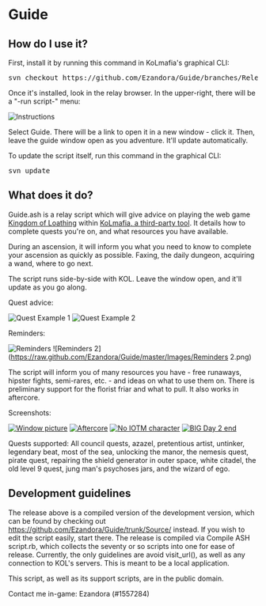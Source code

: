 Guide
=====

How do I use it?
----------------
First, install it by running this command in KoLmafia's graphical CLI:

<pre>
svn checkout https://github.com/Ezandora/Guide/branches/Release/
</pre>

Once it's installed, look in the relay browser. In the upper-right, there will be a "-run script-" menu:

![Instructions](https://raw.github.com/Ezandora/Guide/master/Images/Instructions.png)

Select Guide. There will be a link to open it in a new window - click it.
Then, leave the guide window open as you adventure. It'll update automatically.

To update the script itself, run this command in the graphical CLI:

<pre>
svn update
</pre>

What does it do?
----------------
Guide.ash is a relay script which will give advice on playing the web game [Kingdom of Loathing](http://www.kingdomofloathing.com) within [KoLmafia, a third-party tool](http://kolmafia.sourceforge.net). It details how to complete quests you're on, and what resources you have available.

During an ascension, it will inform you what you need to know to complete your ascension as quickly as possible. Faxing, the daily dungeon, acquiring a wand, where to go next.

The script runs side-by-side with KOL. Leave the window open, and it'll update as you go along.

Quest advice:

![Quest Example 1](https://raw.github.com/Ezandora/Guide/master/Images/Quest%20Example%201.png)
![Quest Example 2](https://raw.github.com/Ezandora/Guide/master/Images/Quest%20Example%202.png)

Reminders:

![Reminders](https://raw.github.com/Ezandora/Guide/master/Images/Reminders.png)
![Reminders 2](https://raw.github.com/Ezandora/Guide/master/Images/Reminders 2.png)

The script will inform you of many resources you have - free runaways, hipster fights, semi-rares, etc. - and ideas on what to use them on.
There is preliminary support for the florist friar and what to pull. It also works in aftercore.

Screenshots:

[![Window picture](https://raw.github.com/Ezandora/Guide/master/Images/Window%20picture%20Small.png)](https://raw.github.com/Ezandora/Guide/master/Images/Window%20picture.png)
[![Aftercore](https://raw.github.com/Ezandora/Guide/master/Images/Aftercore%20Small.png)](https://raw.github.com/Ezandora/Guide/master/Images/Aftercore.png)
[![No IOTM character](https://raw.github.com/Ezandora/Guide/master/Images/No%20IOTM%20character%20Small.png)](https://raw.github.com/Ezandora/Guide/master/Images/No%20IOTM%20character.png)
[![BIG Day 2 end](https://raw.github.com/Ezandora/Guide/master/Images/BIG%20Day%202%20End%20Small.png)](https://raw.github.com/Ezandora/Guide/master/Images/BIG%20Day%202%20End.png)

Quests supported: All council quests, azazel, pretentious artist, untinker, legendary beat, most of the sea, unlocking the manor, the nemesis quest, pirate quest, repairing the shield generator in outer space, white citadel, the old level 9 quest, jung man's psychoses jars, and the wizard of ego.

Development guidelines
---------------------
The release above is a compiled version of the development version, which can be found by checking out https://github.com/Ezandora/Guide/trunk/Source/ instead. If you wish to edit the script easily, start there.
The release is compiled via Compile ASH script.rb, which collects the seventy or so scripts into one for ease of release.
Currently, the only guidelines are avoid visit_url(), as well as any connection to KOL's servers. This is meant to be a local application.

This script, as well as its support scripts, are in the public domain.

Contact me in-game: Ezandora (#1557284)
